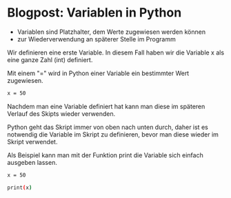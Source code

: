 # Blogpost: Variablen in Python 

- Variablen sind Platzhalter, dem Werte zugewiesen werden können
- zur Wiederverwendung an späterer Stelle im Programm



Wir definieren eine erste Variable. In diesem Fall haben wir die Variable x als eine ganze Zahl (int) definiert.

Mit einem "=" wird in Python einer Variable ein bestimmter Wert zugewiesen.

```bash
x = 50
```


Nachdem man eine Variable definiert hat kann man diese im späteren Verlauf des Skipts wieder verwenden. 

Python geht das Skript immer von oben nach unten durch, daher ist es notwendig die Variable im Skript zu definieren, bevor man diese wieder im Skript verwendet.

Als Beispiel kann man mit der Funktion print die Variable sich einfach ausgeben lassen. 

```bash
x = 50

print(x)
```
